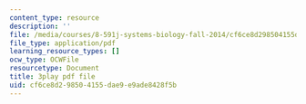 ```yaml
---
content_type: resource
description: ''
file: /media/courses/8-591j-systems-biology-fall-2014/cf6ce8d298504155dae9e9ade8428f5b_dP4NQIpUH6w.pdf
file_type: application/pdf
learning_resource_types: []
ocw_type: OCWFile
resourcetype: Document
title: 3play pdf file
uid: cf6ce8d2-9850-4155-dae9-e9ade8428f5b
---
```

